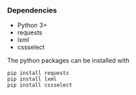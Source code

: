
### Dependencies
* Python 3+
* requests
* lxml
* cssselect

The python packages can be installed with

    pip install requests
    pip install lxml
    pip install cssselect




